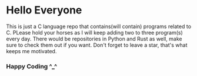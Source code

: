 # Hello Everyone

This is just a C language repo that contains(will contain) programs related to C. PLease hold your horses as I will keep adding two to three program(s) every day. There would be repositories in Python and Rust as well, make sure to check them out if you want. Don't forget to leave a star, that's what keeps me motivated.

### Happy Coding ^_^